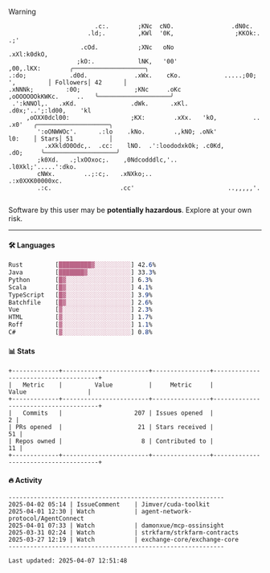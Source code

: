 > [!WARNING]
> ```>                           .'.       .lx,  .;'                 .oo.               
>                         .c:.        ;KNc  cNO.                .dN0c.             
>                       .ld;.         ,KWl  '0K,                 ;KKOk:. .;'       
>                     .cOd.           ;XNc   oNo                 .xXl:k0dkO,       
>                    ;kO:.            lNK,   '00'                 ,00,.lKX:        ╭────────────────────╮
> .:do;            .d0d.             .xWx.    cKo.            .....;00; ',         │ Followers│ 42      │
> .xNNNk;         :0O;               ;KNc     .oKc         ,oOOOOOOkKWKc.     ..   ╰────────────────────╯
>  .':kNNOl,.   .xKd.               .dWk.      .xKl.     .d0x;'..';:ld00,    'kl   
>      ,oOXX0dcl00:                 ;KX:        .xXx.   'kO,          ..    .x0'   ╭────────────────────╮
>         ':oONWWOc'.      .:lo    .kNo.        .,kNO; .oNk'                l0:    │ Stars│ 51          │
>           .xXkldO0Odc,.  .cc:    lNO.  .':loododxkOk; .c0Kd,            .dO;     ╰────────────────────╯
>         ;k0Xd.   .;lxOOxoc;.    ,0Ndcodddlc,'..          .l0Xkl;'.....':dko.     
>         cNWx.        ..;:c;.   .xNXko;..                  .:x0XXK00000xc.        
>         .:c.                   .cc'                          ..,,,,,'.           
>                                                                                  
> ```
> <p>Software by this user may be <b>potentially hazardous</b>. Explore at your own risk.</p>

---

#### 🛠️ Languages
```css
Rust         [█████████▓░░░░░░░░░░] 42.6%
Java         [███████▓░░░░░░░░░░░░] 33.3%
Python       [█▓░░░░░░░░░░░░░░░░░░] 6.3%
Scala        [█▓░░░░░░░░░░░░░░░░░░] 4.1%
TypeScript   [█▓░░░░░░░░░░░░░░░░░░] 3.9%
Batchfile    [█▓░░░░░░░░░░░░░░░░░░] 2.6%
Vue          [▓░░░░░░░░░░░░░░░░░░░] 2.3%
HTML         [▓░░░░░░░░░░░░░░░░░░░] 1.7%
Roff         [▓░░░░░░░░░░░░░░░░░░░] 1.1%
C#           [▓░░░░░░░░░░░░░░░░░░░] 0.8%
```

#### 📊 Stats
```
+-------------+------------------------+----------------+--------------------------------------+
|   Metric    |         Value          |     Metric     |                Value                 |
+-------------+------------------------+----------------+--------------------------------------+
|   Commits   |                    207 | Issues opened  |                                    2 |
| PRs opened  |                     21 | Stars received |                                   51 |
| Repos owned |                      8 | Contributed to |                                   11 |
+-------------+------------------------+----------------+--------------------------------------+
```

#### 🔥 Activity
```
------------------------------------------------------------
2025-04-02 05:14 | IssueComment    | Jimver/cuda-toolkit
2025-04-01 12:30 | Watch           | agent-network-protocol/AgentConnect
2025-04-01 07:33 | Watch           | damonxue/mcp-ossinsight
2025-03-31 02:24 | Watch           | strkfarm/strkfarm-contracts
2025-03-27 12:19 | Watch           | exchange-core/exchange-core
------------------------------------------------------------

Last updated: 2025-04-07 12:51:48
```

